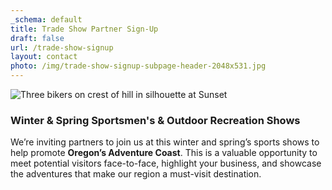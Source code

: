 ```yaml
---
_schema: default
title: Trade Show Partner Sign-Up
draft: false
url: /trade-show-signup
layout: contact
photo: /img/trade-show-signup-subpage-header-2048x531.jpg
---
```

![Three bikers on crest of hill in silhouette at Sunset](/img/landing-page-header.jpg)

### Winter & Spring Sportsmen's & Outdoor Recreation Shows

We’re inviting partners to join us at this winter and spring’s sports shows to help promote **Oregon’s Adventure Coast**. This is a valuable opportunity to meet potential visitors face-to-face, highlight your business, and showcase the adventures that make our region a must-visit destination.

&nbsp;

<script type="text/javascript" src="https://form.jotform.com/jsform/252997364785175"></script>